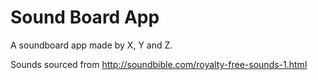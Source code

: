 # Sound Board App
A soundboard app made by X, Y and Z.

Sounds sourced from http://soundbible.com/royalty-free-sounds-1.html
